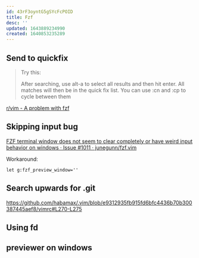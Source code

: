 ```yaml
---
id: 43rF3oyntG5gSYcFcPOID
title: Fzf
desc: ''
updated: 1643889234990
created: 1640853235289
---
```




## Send to quickfix

> Try this:
>
> After searching, use alt-a to select all results and then hit enter. All matches will then be in the quick fix list. You can use :cn and :cp to cycle between them

[r/vim - A problem with fzf](https://www.reddit.com/r/vim/comments/7ylwu3/a_problem_with_fzf/)


## Skipping input bug

[FZF terminal window does not seem to clear completely or have weird input behavior on windows · Issue #1011 · junegunn/fzf.vim](https://github.com/junegunn/fzf.vim/issues/1011)

Workaround:

```vim
let g:fzf_preview_window=''
```

## Search upwards for .git

https://github.com/habamax/.vim/blob/e9312935fb915fd6bfc4436b70b300387445aef8/vimrc#L270-L275


## Using fd


## previewer on windows

